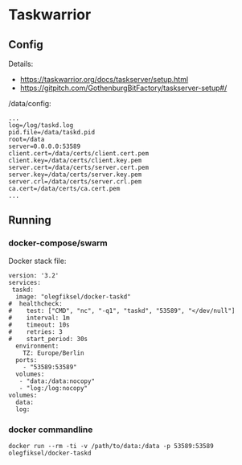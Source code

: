 # Taskwarrior

## Config

Details:
* https://taskwarrior.org/docs/taskserver/setup.html
* https://gitpitch.com/GothenburgBitFactory/taskserver-setup#/

/data/config:
```
...
log=/log/taskd.log
pid.file=/data/taskd.pid
root=/data
server=0.0.0.0:53589
client.cert=/data/certs/client.cert.pem
client.key=/data/certs/client.key.pem
server.cert=/data/certs/server.cert.pem
server.key=/data/certs/server.key.pem
server.crl=/data/certs/server.crl.pem
ca.cert=/data/certs/ca.cert.pem
...
```

## Running

### docker-compose/swarm

Docker stack file:
```
version: '3.2'
services:
 taskd:
  image: "olegfiksel/docker-taskd"
#  healthcheck:
#    test: ["CMD", "nc", "-q1", "taskd", "53589", "</dev/null"]
#    interval: 1m
#    timeout: 10s
#    retries: 3
#    start_period: 30s
  environment:
    TZ: Europe/Berlin
  ports:
    - "53589:53589"
  volumes:
   - "data:/data:nocopy"
   - "log:/log:nocopy"
volumes:
  data:
  log:
```

### docker commandline

`docker run --rm -ti -v /path/to/data:/data -p 53589:53589 olegfiksel/docker-taskd`
